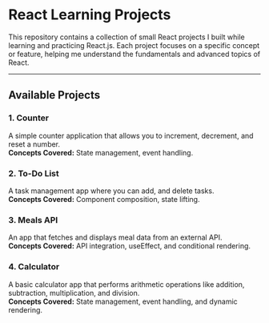 # React Learning Projects

This repository contains a collection of small React projects I built while learning and practicing React.js. Each project focuses on a specific concept or feature, helping me understand the fundamentals and advanced topics of React.

---

## Available Projects

### 1. Counter  
   A simple counter application that allows you to increment, decrement, and reset a number.  
   **Concepts Covered:** State management, event handling.  

### 2. To-Do List  
   A task management app where you can add, and delete tasks.  
   **Concepts Covered:** Component composition, state lifting.  

### 3. Meals API  
   An app that fetches and displays meal data from an external API.  
   **Concepts Covered:** API integration, useEffect, and conditional rendering.  
  

### 4. Calculator  
   A basic calculator app that performs arithmetic operations like addition, subtraction, multiplication, and division.  
   **Concepts Covered:** State management, event handling, and dynamic rendering.  
 
